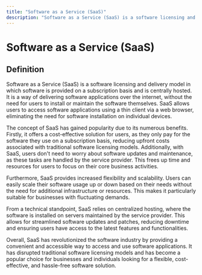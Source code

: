 ```yaml
---
title: "Software as a Service (SaaS)"
description: "Software as a Service (SaaS) is a software licensing and delivery model in which software is provided on a subscription basis and is centrally hosted. It is a way of delivering software applications over the internet, without the need for users to install or maintain the software themselves. SaaS allows users to access software applications using a thin client via a web browser, eliminating the need for software installation on individual devices."
---
```


# Software as a Service (SaaS)

## Definition

Software as a Service (SaaS) is a software licensing and delivery model in which software is provided on a subscription basis and is centrally hosted. It is a way of delivering software applications over the internet, without the need for users to install or maintain the software themselves. SaaS allows users to access software applications using a thin client via a web browser, eliminating the need for software installation on individual devices.

The concept of SaaS has gained popularity due to its numerous benefits. Firstly, it offers a cost-effective solution for users, as they only pay for the software they use on a subscription basis, reducing upfront costs associated with traditional software licensing models. Additionally, with SaaS, users don't need to worry about software updates and maintenance, as these tasks are handled by the service provider. This frees up time and resources for users to focus on their core business activities.

Furthermore, SaaS provides increased flexibility and scalability. Users can easily scale their software usage up or down based on their needs without the need for additional infrastructure or resources. This makes it particularly suitable for businesses with fluctuating demands.

From a technical standpoint, SaaS relies on centralized hosting, where the software is installed on servers maintained by the service provider. This allows for streamlined software updates and patches, reducing downtime and ensuring users have access to the latest features and functionalities.

Overall, SaaS has revolutionized the software industry by providing a convenient and accessible way to access and use software applications. It has disrupted traditional software licensing models and has become a popular choice for businesses and individuals looking for a flexible, cost-effective, and hassle-free software solution.

